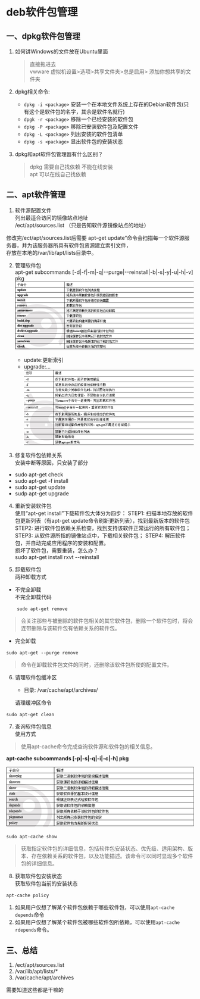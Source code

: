 # deb软件包管理  

## 一、dpkg软件包管理  

1. 如何讲Windows的文件放在Ubuntu里面  
    > 直接拖进去  
    > vwware 虚拟机设置>选项>共享文件夹>总是启用> 添加你想共享的文件夹  

2. dpkg相关命令:
   - `dpkg -i <package>`   安装一个在本地文件系统上存在的Debian软件包(只有这个是软件包的名字，其余是软件名就行)  
   - `dpgk -r <package>`   移除一个已经安装的软件包  
   - `dpkg -P <package>`   移除已安装软件包及配置文件  
   - `dpkg -L <package>`   列出安装的软件包清单  
   - `dpkg -s <package>`   显出软件包的安装状态  

3. dpkg和apt软件包管理器有什么区别？  
    >dpkg 需要自己找依赖  不能在线安装  
    >apt 可以在线自己找依赖  

## 二、apt软件管理  

1. 软件源配置文件  
    列出最适合访问的镜像站点地址  
    /ect/apt/sources.list  （只是告知软件源镜像站点的地址）

修改完/ect/apt/sources.list后需要
apt-get update”命令会扫描每一个软件源服务器，并为该服务器所具有软件包资源建立索引文件，  
存放在本地的/var/lib/apt/lists目录中。  

2. 管理软件包  
    apt-get subcommands [-d|-f|-m|-q|--purge|--reinstall|-b|-s|-y|-u|-h|-v] pkg  
    ![可选项](./picture/1_1.png)  
    - update:更新索引  
    - upgrade:...  
   ![可选项](./picture/1_2.png)  

3. 修复软件包依赖关系  
安装中断等原因，只安装了部分  

- sudo apt-get check  
- sudo apt-get -f install  
- sudo apt-get update  
- sudp apt-get upgrade  

4. 重新安装软件包  
    使用“apt-get install”下载软件包大体分为四步：
STEP1: 扫描本地存放的软件包更新列表（有apt-get update命令刷新更新列表），找到最新版本的软件包
    STEP2: 进行软件包依赖关系检查，找到支持该软件正常运行的所有软件包；
    STEP3: 从软件源所指的镜像站点中，下载相关软件包；
    STEP4: 解压软件包，并自动完成应用程序的安装和配置。  
    损坏了软件包，需要重装，怎么办？  
    sudo apt-get install rxvt --reinstall  

5. 卸载软件包  
两种卸载方式  

- 不完全卸载  
不完全卸载代码  

```shell
    sudo apt-get remove  
```

> 会关注那些与被删除的软件包相关的其它软件包，删除一个软件包时，将会连带删除与该软件包有依赖关系的软件包。  

- 完全卸载  

```shell
sudo apt-get --purge remove
```  

> 命令在卸载软件包文件的同时，还删除该软件包所使的配置文件。  

6. 请理软件包缓冲区  
   - 目录: /var/cache/apt/archives/  
  
    请理缓冲区命令  

```shell
sudo apt-get clean
```  

7. 查询软件包信息  
使用方式  

> 使用apt-cache命令完成查询软件源和软件包的相关信息。  

**apt-cache subcommands [-p|-s|-q|-i|-c|-h] pkg**  

![xuanze](./picture/1_3.png)  

```shell
sudo apt-cache show
```

> 获取指定软件包的详细信息，包括软件包安装状态、优先级、适用架构、版本、存在依赖关系的软件包，以及功能描述。该命令可以同时显现多个软件包的详细信息。  

8. 获取软件包安装状态  
获取软件包当前的安装状态  

```shell  
apt-cache policy
```

1) 如果用户仅想了解某个软件包依赖于哪些软件包，可以使用`apt-cache depends`命令  
2) 如果用户仅想了解某个软件包被哪些软件包所依赖，可以使用`apt-cache rdepends`命令。  

## 三、总结  

1) /ect/apt/sources.list  
2) /var/lib/apt/lists/*  
3) /var/cache/apt/archives  

需要知道这些都是干嘛的  
